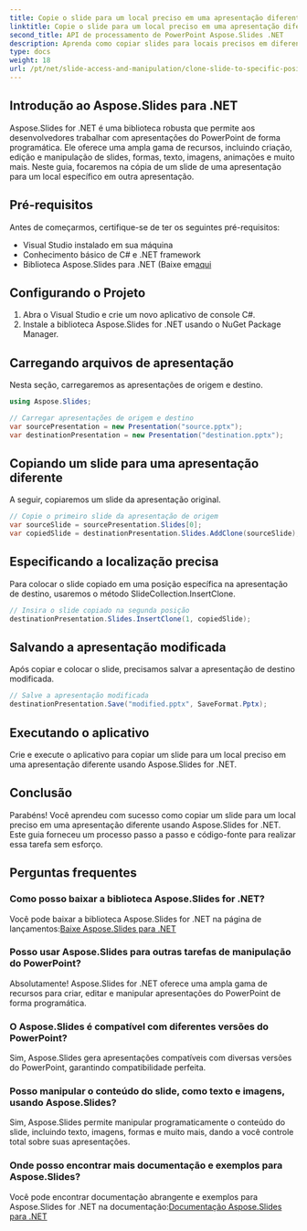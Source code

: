 ```yaml
---
title: Copie o slide para um local preciso em uma apresentação diferente
linktitle: Copie o slide para um local preciso em uma apresentação diferente
second_title: API de processamento de PowerPoint Aspose.Slides .NET
description: Aprenda como copiar slides para locais precisos em diferentes apresentações usando Aspose.Slides for .NET. Este guia passo a passo fornece código-fonte e instruções para uma manipulação perfeita do PowerPoint.
type: docs
weight: 18
url: /pt/net/slide-access-and-manipulation/clone-slide-to-specific-position-in-another-presentation/
---
```


## Introdução ao Aspose.Slides para .NET

Aspose.Slides for .NET é uma biblioteca robusta que permite aos desenvolvedores trabalhar com apresentações do PowerPoint de forma programática. Ele oferece uma ampla gama de recursos, incluindo criação, edição e manipulação de slides, formas, texto, imagens, animações e muito mais. Neste guia, focaremos na cópia de um slide de uma apresentação para um local específico em outra apresentação.

## Pré-requisitos

Antes de começarmos, certifique-se de ter os seguintes pré-requisitos:

- Visual Studio instalado em sua máquina
- Conhecimento básico de C# e .NET framework
-  Biblioteca Aspose.Slides para .NET (Baixe em[aqui](https://releases.aspose.com/slides/net/)

## Configurando o Projeto

1. Abra o Visual Studio e crie um novo aplicativo de console C#.
2. Instale a biblioteca Aspose.Slides for .NET usando o NuGet Package Manager.

## Carregando arquivos de apresentação

Nesta seção, carregaremos as apresentações de origem e destino.

```csharp
using Aspose.Slides;

// Carregar apresentações de origem e destino
var sourcePresentation = new Presentation("source.pptx");
var destinationPresentation = new Presentation("destination.pptx");
```

## Copiando um slide para uma apresentação diferente

A seguir, copiaremos um slide da apresentação original.

```csharp
// Copie o primeiro slide da apresentação de origem
var sourceSlide = sourcePresentation.Slides[0];
var copiedSlide = destinationPresentation.Slides.AddClone(sourceSlide);
```

## Especificando a localização precisa

Para colocar o slide copiado em uma posição específica na apresentação de destino, usaremos o método SlideCollection.InsertClone.

```csharp
// Insira o slide copiado na segunda posição
destinationPresentation.Slides.InsertClone(1, copiedSlide);
```

## Salvando a apresentação modificada

Após copiar e colocar o slide, precisamos salvar a apresentação de destino modificada.

```csharp
// Salve a apresentação modificada
destinationPresentation.Save("modified.pptx", SaveFormat.Pptx);
```

## Executando o aplicativo

Crie e execute o aplicativo para copiar um slide para um local preciso em uma apresentação diferente usando Aspose.Slides for .NET.

## Conclusão

Parabéns! Você aprendeu com sucesso como copiar um slide para um local preciso em uma apresentação diferente usando Aspose.Slides for .NET. Este guia forneceu um processo passo a passo e código-fonte para realizar essa tarefa sem esforço.

## Perguntas frequentes

### Como posso baixar a biblioteca Aspose.Slides for .NET?

 Você pode baixar a biblioteca Aspose.Slides for .NET na página de lançamentos:[Baixe Aspose.Slides para .NET](https://releases.aspose.com/slides/net/)

### Posso usar Aspose.Slides para outras tarefas de manipulação do PowerPoint?

Absolutamente! Aspose.Slides for .NET oferece uma ampla gama de recursos para criar, editar e manipular apresentações do PowerPoint de forma programática.

### O Aspose.Slides é compatível com diferentes versões do PowerPoint?

Sim, Aspose.Slides gera apresentações compatíveis com diversas versões do PowerPoint, garantindo compatibilidade perfeita.

### Posso manipular o conteúdo do slide, como texto e imagens, usando Aspose.Slides?

Sim, Aspose.Slides permite manipular programaticamente o conteúdo do slide, incluindo texto, imagens, formas e muito mais, dando a você controle total sobre suas apresentações.

### Onde posso encontrar mais documentação e exemplos para Aspose.Slides?

 Você pode encontrar documentação abrangente e exemplos para Aspose.Slides for .NET na documentação:[Documentação Aspose.Slides para .NET](https://reference.aspose.com/slides/net/)